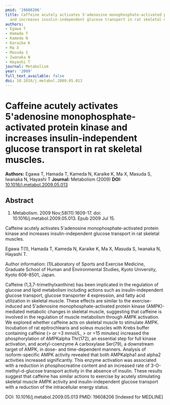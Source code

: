 ```yaml
---
pmid: '19608206'
title: Caffeine acutely activates 5'adenosine monophosphate-activated protein kinase
  and increases insulin-independent glucose transport in rat skeletal muscles.
authors:
- Egawa T
- Hamada T
- Kameda N
- Karaike K
- Ma X
- Masuda S
- Iwanaka N
- Hayashi T
journal: Metabolism
year: '2009'
full_text_available: false
doi: 10.1016/j.metabol.2009.05.013
---
```


# Caffeine acutely activates 5'adenosine monophosphate-activated protein kinase and increases insulin-independent glucose transport in rat skeletal muscles.
**Authors:** Egawa T, Hamada T, Kameda N, Karaike K, Ma X, Masuda S, Iwanaka N, Hayashi T
**Journal:** Metabolism (2009)
**DOI:** [10.1016/j.metabol.2009.05.013](https://doi.org/10.1016/j.metabol.2009.05.013)

## Abstract

1. Metabolism. 2009 Nov;58(11):1609-17. doi: 10.1016/j.metabol.2009.05.013. Epub 
2009 Jul 15.

Caffeine acutely activates 5'adenosine monophosphate-activated protein kinase 
and increases insulin-independent glucose transport in rat skeletal muscles.

Egawa T(1), Hamada T, Kameda N, Karaike K, Ma X, Masuda S, Iwanaka N, Hayashi T.

Author information:
(1)Laboratory of Sports and Exercise Medicine, Graduate School of Human and 
Environmental Studies, Kyoto University, Kyoto 606-8501, Japan.

Caffeine (1,3,7-trimethylxanthine) has been implicated in the regulation of 
glucose and lipid metabolism including actions such as insulin-independent 
glucose transport, glucose transporter 4 expression, and fatty acid utilization 
in skeletal muscle. These effects are similar to the exercise-induced and 
5'adenosine monophosphate-activated protein kinase (AMPK)-mediated metabolic 
changes in skeletal muscle, suggesting that caffeine is involved in the 
regulation of muscle metabolism through AMPK activation. We explored whether 
caffeine acts on skeletal muscle to stimulate AMPK. Incubation of rat 
epitrochlearis and soleus muscles with Krebs buffer containing caffeine (> or =3 
mmol/L, > or =15 minutes) increased the phosphorylation of AMPKalpha Thr(172), 
an essential step for full kinase activation, and acetyl-coenzyme A carboxylase 
Ser(79), a downstream target of AMPK, in dose- and time-dependent manners. 
Analysis of isoform-specific AMPK activity revealed that both AMPKalpha1 and 
alpha2 activities increased significantly. This enzyme activation was associated 
with a reduction in phosphocreatine content and an increased rate of 
3-O-methyl-d-glucose transport activity in the absence of insulin. These results 
suggest that caffeine has similar actions to exercise by acutely stimulating 
skeletal muscle AMPK activity and insulin-independent glucose transport with a 
reduction of the intracellular energy status.

DOI: 10.1016/j.metabol.2009.05.013
PMID: 19608206 [Indexed for MEDLINE]

